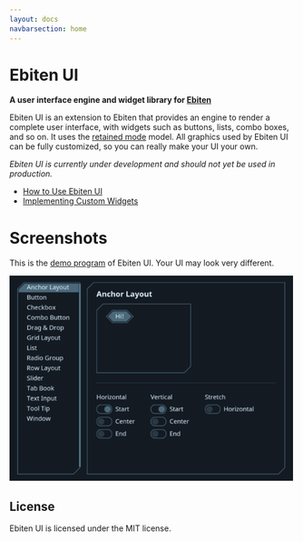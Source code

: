 ```yaml
---
layout: docs
navbarsection: home
---
```


Ebiten UI
=========

**A user interface engine and widget library for [Ebiten]**

Ebiten UI is an extension to Ebiten that provides an engine to render a complete user interface,
with widgets such as buttons, lists, combo boxes, and so on. It uses the [retained mode] model.
All graphics used by Ebiten UI can be fully customized, so you can really make your UI your own.

*Ebiten UI is currently under development and should not yet be used in production.*

- [How to Use Ebiten UI](/usage)
- [Implementing Custom Widgets](/custom-widgets)


Screenshots
===========

This is the [demo program] of Ebiten UI. Your UI may look very different.

![Screenshots](ebiten-ui.gif)


License
-------

Ebiten UI is licensed under the MIT license.



[demo program]: https://github.com/blizzy78/ebitenui/tree/master/_demo
[Ebiten]: https://ebiten.org
[retained mode]: https://en.wikipedia.org/wiki/Retained_mode
